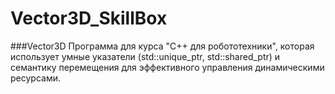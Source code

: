 # Vector3D_SkillBox
###Vector3D Программа для курса "C++ для робототехники", которая использует умные указатели (std::unique_ptr, std::shared_ptr) и семантику перемещения для эффективного управления динамическими ресурсами.
